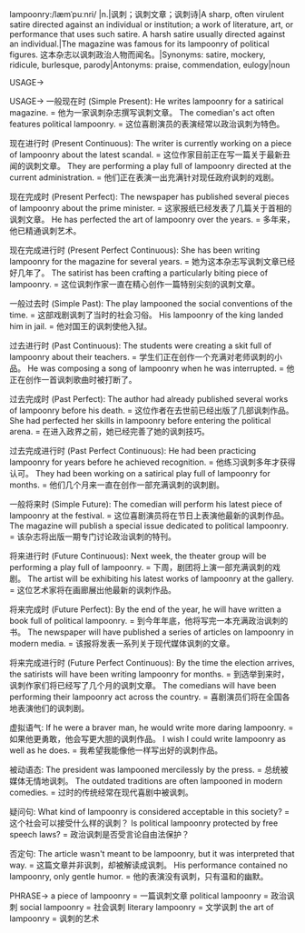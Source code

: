 lampoonry:/læmˈpuːnri/
|n.|讽刺；讽刺文章；讽刺诗|A sharp, often virulent satire directed against an individual or institution; a work of literature, art, or performance that uses such satire.  A harsh satire usually directed against an individual.|The magazine was famous for its lampoonry of political figures. 这本杂志以讽刺政治人物而闻名。|Synonyms: satire, mockery, ridicule, burlesque, parody|Antonyms: praise, commendation, eulogy|noun

USAGE->

USAGE->
一般现在时 (Simple Present):
He writes lampoonry for a satirical magazine. = 他为一家讽刺杂志撰写讽刺文章。
The comedian's act often features political lampoonry. =  这位喜剧演员的表演经常以政治讽刺为特色。

现在进行时 (Present Continuous):
The writer is currently working on a piece of lampoonry about the latest scandal. =  这位作家目前正在写一篇关于最新丑闻的讽刺文章。
They are performing a play full of lampoonry directed at the current administration. = 他们正在表演一出充满针对现任政府讽刺的戏剧。

现在完成时 (Present Perfect):
The newspaper has published several pieces of lampoonry about the prime minister. = 这家报纸已经发表了几篇关于首相的讽刺文章。
He has perfected the art of lampoonry over the years. = 多年来，他已精通讽刺艺术。

现在完成进行时 (Present Perfect Continuous):
She has been writing lampoonry for the magazine for several years. = 她为这本杂志写讽刺文章已经好几年了。
The satirist has been crafting a particularly biting piece of lampoonry. =  这位讽刺作家一直在精心创作一篇特别尖刻的讽刺文章。


一般过去时 (Simple Past):
The play lampooned the social conventions of the time. =  这部戏剧讽刺了当时的社会习俗。
His lampoonry of the king landed him in jail. = 他对国王的讽刺使他入狱。

过去进行时 (Past Continuous):
The students were creating a skit full of lampoonry about their teachers. =  学生们正在创作一个充满对老师讽刺的小品。
He was composing a song of lampoonry when he was interrupted. =  他正在创作一首讽刺歌曲时被打断了。

过去完成时 (Past Perfect):
The author had already published several works of lampoonry before his death. =  这位作者在去世前已经出版了几部讽刺作品。
She had perfected her skills in lampoonry before entering the political arena. =  在进入政界之前，她已经完善了她的讽刺技巧。

过去完成进行时 (Past Perfect Continuous):
He had been practicing lampoonry for years before he achieved recognition. = 他练习讽刺多年才获得认可。
They had been working on a satirical play full of lampoonry for months. = 他们几个月来一直在创作一部充满讽刺的讽刺剧。


一般将来时 (Simple Future):
The comedian will perform his latest piece of lampoonry at the festival. =  这位喜剧演员将在节日上表演他最新的讽刺作品。
The magazine will publish a special issue dedicated to political lampoonry. =  该杂志将出版一期专门讨论政治讽刺的特刊。

将来进行时 (Future Continuous):
Next week, the theater group will be performing a play full of lampoonry. =  下周，剧团将上演一部充满讽刺的戏剧。
The artist will be exhibiting his latest works of lampoonry at the gallery. =  这位艺术家将在画廊展出他最新的讽刺作品。

将来完成时 (Future Perfect):
By the end of the year, he will have written a book full of political lampoonry. =  到今年年底，他将写完一本充满政治讽刺的书。
The newspaper will have published a series of articles on lampoonry in modern media. =  该报将发表一系列关于现代媒体讽刺的文章。

将来完成进行时 (Future Perfect Continuous):
By the time the election arrives, the satirists will have been writing lampoonry for months. = 到选举到来时，讽刺作家们将已经写了几个月的讽刺文章。
The comedians will have been performing their lampoonry act across the country. = 喜剧演员们将在全国各地表演他们的讽刺剧。

虚拟语气:
If he were a braver man, he would write more daring lampoonry. = 如果他更勇敢，他会写更大胆的讽刺作品。
I wish I could write lampoonry as well as he does. = 我希望我能像他一样写出好的讽刺作品。

被动语态:
The president was lampooned mercilessly by the press. = 总统被媒体无情地讽刺。
The outdated traditions are often lampooned in modern comedies. = 过时的传统经常在现代喜剧中被讽刺。


疑问句:
What kind of lampoonry is considered acceptable in this society? =  这个社会可以接受什么样的讽刺？
Is political lampoonry protected by free speech laws? = 政治讽刺是否受言论自由法保护？

否定句:
The article wasn't meant to be lampoonry, but it was interpreted that way. =  这篇文章并非讽刺，却被解读成讽刺。
His performance contained no lampoonry, only gentle humor. =  他的表演没有讽刺，只有温和的幽默。


PHRASE->
a piece of lampoonry = 一篇讽刺文章
political lampoonry = 政治讽刺
social lampoonry = 社会讽刺
literary lampoonry = 文学讽刺
the art of lampoonry = 讽刺的艺术

